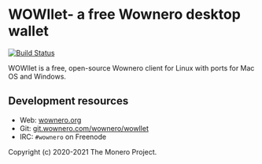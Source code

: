 # WOWllet- a free Wownero desktop wallet 

[![Build Status](https://ci.wownero.com/api/badges/wownero/wowllet/status.svg)](https://ci.wownero.com/wownero/wowllet)

WOWllet is a free, open-source Wownero client for Linux with ports for Mac OS and Windows.

## Development resources
* Web: [wownero.org](https://wownero.org)
* Git: [git.wownero.com/wownero/wowllet](https://git.wownero.com/wownero/wowllet)
* IRC: `#wownero` on Freenode

Copyright (c) 2020-2021 The Monero Project.
